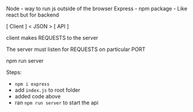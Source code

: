 Node - way to run js outside of the browser
Express - npm package - Like react but for backend

[ Client ] < JSON > [ API ]

client makes REQUESTS to the server

The server must listen for REQUESTS on particular PORT

npm run server

Steps:

-   `npm i express`
-   add `index.js` to root folder
-   added code above
-   ran `npm run server` to start the api
